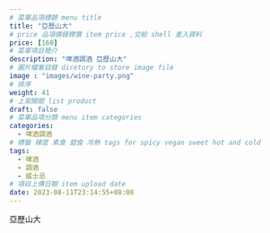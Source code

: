 ```yaml
---
# 菜單品項標題 menu title 
title: "亞歷山大"
# price 品項價錢標價 item price ,交給 shell 差入資料
price: [160] 
# 菜單項目簡介 
description: "啤酒調酒 亞歷山大"
# 圖片檔案目錄 diretory to store image file
image : "images/wine-party.png"
# 排序
weight: 41 
# 上架開關 list product 
draft: false
# 菜單品項分類 menu item categories 
categories:
  - 啤酒調酒 
# 標籤 辣度 素食 甜食 冷熱 tags for spicy vegan sweet hot and cold 
tags:
  - 啤酒
  - 調酒 
  - 威士忌
# 項目上傳日期 item upload date 
date: 2023-08-11T23:14:55+08:00
---
```


 亞歷山大
